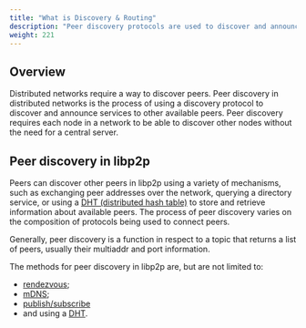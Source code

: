 ```yaml
---
title: "What is Discovery & Routing"
description: "Peer discovery protocols are used to discover and announce services to other peers."
weight: 221
---
```


## Overview

Distributed networks require a way to discover peers. Peer discovery in distributed networks
is the process of using a discovery protocol to discover and announce services to other
available peers. Peer discovery requires each node in a network to be able to discover other
nodes without the need for a central server.

## Peer discovery in libp2p

Peers can discover other peers in libp2p using a variety of mechanisms, such as
exchanging peer addresses over the network, querying a directory service, or using a
[DHT (distributed hash table)](/concepts/fundamentals/dht) to store and retrieve information about
available peers. The process of peer discovery varies on the composition of protocols being
used to connect peers.

Generally, peer discovery is a function in respect to a topic that returns a list of
peers, usually their multiaddr and port information.

The methods for peer discovery in libp2p are, but are not limited to:

- [rendezvous](rendezvous);
- [mDNS](mdns);
- [publish/subscribe](/concepts/pubsub/overview.md)
- and using a [DHT](/concepts/introduction/protocols/dht.md).
